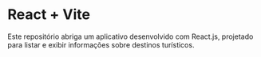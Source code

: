 # React + Vite

Este repositório abriga um aplicativo desenvolvido com React.js, projetado para listar e exibir informações sobre destinos turísticos.
